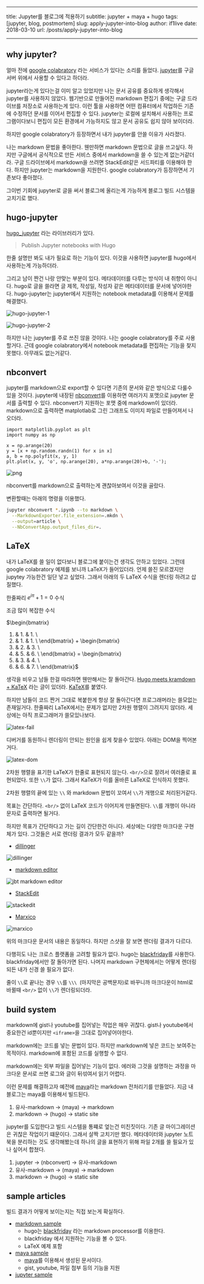 
---
title: Jupyter를 블로그에 적용하기
subtitle: jupyter + maya + hugo
tags: [jupyter, blog, postmortem]
slug: apply-jupyter-into-blog
author: if1live
date: 2018-03-10
url: /posts/apply-jupyter-into-blog

---

## why jupyter?

얼마 전에 [google colabratory][site-colab] 라는 서비스가 있다는 소리를 들었다.
[jupyter][site-jupyter]를 구글 서버 위에서 사용할 수 있다고 하더라.

jupyter라는게 있다는걸 이미 알고 있었지만 나는 문서 공유를 중요하게 생각해서 jupyter를 사용하지 않았다.
웹기반으로 만들어진 markdown 편집기 중에는 구글 드라이브를 저장소로 사용하는게 있다.
이런 툴을 사용하면 어떤 컴퓨터에서 작업하든 기존에 수정하던 문서를 이어서 편집할 수 있다.
jupyter는 로컬에 설치해서 사용하는 프로그램이다보니 편집이 모든 환경에서 가능하지도 않고 문서 공유도 쉽지 않아 보이더라.

하지만 google colabratory가 등장하면서 내가 jupyter를 안쓸 이유가 사라졌다.

나는 markdown 문법을 좋아한다.
웬만하면 markdown 문법으로 글을 쓰고싶다.
하지만 구글에서 공식적으로 만든 서비스 중에서 markdown을 쓸 수 있는게 없는거같더라.
구글 드라이브에서 markdown을 쓰려면 StackEdit같은 서드파티를 이용해야 한다.
하지만 jupyter는 markdown을 지원한다.
google colabratory가 등장하면서 기존보다 좋아졌다. 

그이번 기회에 jupyter로 글을 써서 블로그에 올리는게 가능하게 블로그 빌드 시스템을 고치기로 했다.

[site-colab]: https://colab.research.google.com
[site-jupyter]: http://jupyter.org

<!--adsense-->

## hugo-jupyter

[hugo_jupyter][repo-hugo-jupyter] 라는 라이브러리가 있다.

> Publish Jupyter notebooks with Hugo

한줄 설명만 봐도 내가 필요로 하는 기능이 있다.
이것을 사용하면 jupyter를 hugo에서 사용하는게 가능하더라.

그리고 남이 짠건 나랑 안맞는 부분이 있다. 메타데이터를 다루는 방식이 내 취향이 아니다.
hugo로 글을 쓸라면 글 제목, 작성일, 작성자 같은 메타데이터를 문서에 넣어야한다.
hugo-jupyter는 jupyter에서 지원하는 notebook metadata를 이용해서 문제를 해결했다.

![hugo-jupyter-1](hugo-jupyter-1.png)

![hugo-jupyter-2](hugo-jupyter-2.png)

하지만 나는 jupyter를 주로 쓰진 않을 것이다.
나는 google colabratory를 주로 사용할거다.
근데 google colabratory에서 notebook metadata를 편집하는 기능을 찾지 못했다.
아무래도 없는거같다.

[repo-hugo-jupyter]: https://github.com/knowsuchagency/hugo_jupyter


## nbconvert

jupyter를 markdown으로 export할 수 있다면 기존의 문서와 같은 방식으로 다룰수 있을 것이다.
jupyter에 내장된 [nbconvert][repo-nbconvert]를 이용하면 여러가지 포맷으로 jupyter 문서를 출력할 수 있다. 
nbconvert가 지원하는 포맷 중에 markdown이 있더라.
markdown으로 출력하면 matplotlab로 그린 그래프도 이미지 파일로 만들어져서 나오더라.

[repo-nbconvert]: https://github.com/jupyter/nbconvert



```
import matplotlib.pyplot as plt
import numpy as np

x = np.arange(20)
y = [x + np.random.randn(1) for x in x]
a, b = np.polyfit(x, y, 1)
plt.plot(x, y, 'o', np.arange(20), a*np.arange(20)+b, '-');
```


![png](./article_4_0.png)


nbconvert를 markdown으로 출력하는게 괜찮아보여서 이것을 골랐다.

변환할때는 아래의 명령을 이용했다.

```bash
jupyter nbconvert *.ipynb --to markdown \
  --MarkdownExporter.file_extension=.mkdn \
  --output=article \
  --NbConvertApp.output_files_dir=.
```

## LaTeX

내가 LaTeX를 쓸 일이 없다보니 블로그에 붙이는건 생각도 안하고 있었다.
그런데 google colabratory 예제를 보니까 LaTeX가 들어있더라.
언제 쓸진 모르겠지만 jupytey 가능한건 일단 넣고 싶었다.
그래서 아래의 두 LaTeX 수식을 렌더링 하려고 삽질했다.

한줄짜리 $e^{i\pi} + 1 = 0$ 수식

조금 많이 복잡한 수식

$\begin{bmatrix}
  1. & 1. & 1. \\
  1. & 1. & 1. \\
\end{bmatrix} +
\begin{bmatrix}
  1. & 2. & 3. \\
  4. & 5. & 6. \\
\end{bmatrix} =
\begin{bmatrix}
  2. & 3. & 4. \\
  5. & 6. & 7. \\
\end{bmatrix}$

생각을 비우고 남들 한걸 따라하면 웬만해서는 잘 돌아간다.
[Hugo meets kramdown + KaTeX](https://takuti.me/note/hugo-kramdown-and-katex/) 라는 글이 있더라.
[KaTeX][repo-katex]를 붙였다.

하지만 남들이 코드 짠거 그대로 복붙한게 항상 잘 돌아간다면 프로그래머라는 쓸모없는 존재일거다.
한줄짜리 LaTeX에서는 문제가 없지만 2차원 행렬이 그려지지 않더라.
세상에는 아직 프로그래머가 쓸모있나보다.

![latex-fail](latex-fail.png)


디버거를 동원하니 렌더링이 안되는 원인을 쉽게 찾을수 있었다.
아래는 DOM을 찍어본거다.

![latex-dom](latex-dom.png)

2차원 행렬을 표기한 LaTeX가 한줄로 표현되지 않는다.
`<br/>`으로 잘려서 여러줄로 표현되었다. 또한 `\\`가 없다.
그래서 KaTeX가 이를 올바른 LaTeX로 인식하지 못했다.

2차원 행렬의 끝에 있는 `\\` 와 markdown 문법이 꼬여서 `\\`가 개행으로 처리된거같다.

목표는 간단하다. 
`<br/>` 없이 LaTeX 코드가 이어지게 만들면된다. 
`\\`를 개행이 아니라 문자로 출력하면 될거다.

하지만 목표가 간단하다고 가는 길이 간단한건 아니다.
세상에는 다양한 마크다운 구현체가 있다.
그것들은 서로 렌더링 결과가 모두 같을까?

* [dillinger](https://dillinger.io/)

![dillinger](demo-dillinger-crop.png)

* [markdown editor](http://jbt.github.io/markdown-editor/)

![jbt markdown editor](demo-jbt-markdown-editor-crop.png)

* [StackEdit](https://stackedit.io/app)

![stackedit](demo-stackedit-crop.png)

* [Marxico](https://marxi.co/)

![marxico](demo-marxico-crop.png)

위의 마크다운 문서의 내용은 동일하다. 
하지만 스샷을 잘 보면 렌더링 결과가 다르다.

다행히도 나는 크로스 플랫폼을 고려할 필요가 없다.
hugo는 [blackfriday][repo-blackfriday]를 사용한다. blackfriday에서만 잘 돌아가면 된다.
나머지 markdown 구현체에서는 어떻게 렌더링되든 내가 신경 쓸 필요가 없다.

줄이 `\\`로 끝나는 경우 `\\`를 `\\\ `(마지막은 공백문자)로 바꾸니까 마크다운이 html로 바뀔때 `<br/>` 없이 `\\`가 렌더링되더라.


[repo-blackfriday]: https://github.com/russross/blackfriday
[repo-katex]: https://github.com/Khan/KaTeX


## build system

markdown에 gist나 youtube를 집어넣는 작업은 매우 귀찮다.
gist나 youtube에서 중요한건 id뿐이지만 `<iframe>`을 그대로 집어넣어야한다.

markdown에는 코드를 넣는 문법이 있다.
하지만 markdown에 넣은 코드는 보여주는 목적이다.
markdown에 포함된 코드를 실행할 수 없다.

markdown에는 외부 파일을 집어넣는 기능이 없다.
에러와 그것을 설명하는 과정을 마크다운 문서로 쓰면 로그와 글이 뒤섞여서 읽기 어렵다.

이런 문제를 해결하고자 예전에 [maya][repo-maya]라는 markdown 전처리기를 만들었다.
지금 내 블로그는 maya를 이용해서 빌드된다.

1. 유사-markdown -> (maya) -> markdown
2. markdown -> (hugo) -> static site

jupyter를 도입한다고 빌드 시스템을 통쨰로 엎는건 미친짓이다.
기존 글 마이그레이션은 귀찮은 작업이기 떄문이다. 그래서 살짝 고치기만 했다.
메타데이터와 jupyter 노트북을 분리하는 것도 생각해봤는데 하나의 글을 표현하기 위해 파일 2개를 쓸 필요가 있나 싶어서 합쳤다.

1. jupyter -> (nbconvert) -> 유사-markdown
2. 유사-markdown -> (maya) -> markdown
3. markdown -> (hugo) -> static site

[repo-maya]: https://github.com/if1live/maya

## sample articles

빌드 결과가 어떻게 보이는지는 직접 보는게 확실하다.


* [markdown sample][sample-markdown]
  * hugo는 [blackfriday][repo-blackfriday] 라는 markdown processor를 이용한다.
  * blackfriday 에서 지원하는 기능을 볼 수 있다.
  * LaTeX 예제 포함
* [maya sample][sample-maya]
  * [maya][repo-maya]를 이용해서 생성된 문서이다.
  * gist, youtube, 파일 첨부 등의 기능을 지원
* [jupyter sample][sample-jupyter]

[sample-markdown]: /posts/markdown-test/
[sample-maya]: /posts/maya-test/
[sample-jupyter]: /posts/jupyter-test/

[repo-maya]: https://github.com/if1live/maya
[repo-blackfriday]: https://github.com/russross/blackfriday

